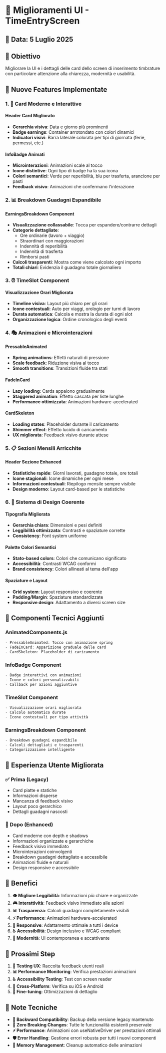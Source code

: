 # 🎨 Miglioramenti UI - TimeEntryScreen

## 📅 Data: 5 Luglio 2025

## 🎯 Obiettivo
Migliorare la UI e i dettagli delle card dello screen di inserimento timbrature con particolare attenzione alla chiarezza, modernità e usabilità.

## 🚀 Nuove Features Implementate

### 1. 🎴 Card Moderne e Interattive

#### **Header Card Migliorato**
- **Gerarchia visiva**: Data e giorno più prominenti
- **Badge earnings**: Container arrotondato con colori dinamici
- **Indicatori visivi**: Barra laterale colorata per tipi di giornata (ferie, permessi, etc.)

#### **InfoBadge Animati**
- **Microinterazioni**: Animazioni scale al tocco
- **Icone distintive**: Ogni tipo di badge ha la sua icona
- **Colori semantici**: Verde per reperibilità, blu per trasferta, arancione per pasti
- **Feedback visivo**: Animazioni che confermano l'interazione

### 2. 📊 Breakdown Guadagni Espandibile

#### **EarningsBreakdown Component**
- **Visualizzazione collassabile**: Tocca per espandere/contrarre dettagli
- **Categorie dettagliate**: 
  - Ore ordinarie (lavoro + viaggio)
  - Straordinari con maggiorazioni
  - Indennità di reperibilità
  - Indennità di trasferta
  - Rimborsi pasti
- **Calcoli trasparenti**: Mostra come viene calcolato ogni importo
- **Totali chiari**: Evidenzia il guadagno totale giornaliero

### 3. ⏰ TimeSlot Component

#### **Visualizzazione Orari Migliorata**
- **Timeline visiva**: Layout più chiaro per gli orari
- **Icone contestuali**: Auto per viaggi, orologio per turni di lavoro
- **Durata automatica**: Calcola e mostra la durata di ogni slot
- **Organizzazione logica**: Ordine cronologico degli eventi

### 4. 🎭 Animazioni e Microinterazioni

#### **PressableAnimated**
- **Spring animations**: Effetti naturali di pressione
- **Scale feedback**: Riduzione visiva al tocco
- **Smooth transitions**: Transizioni fluide tra stati

#### **FadeInCard**
- **Lazy loading**: Cards appaiono gradualmente
- **Staggered animation**: Effetto cascata per liste lunghe
- **Performance ottimizzata**: Animazioni hardware-accelerated

#### **CardSkeleton**
- **Loading states**: Placeholder durante il caricamento
- **Shimmer effect**: Effetto lucido di caricamento
- **UX migliorata**: Feedback visivo durante attese

### 5. 📋 Sezioni Mensili Arricchite

#### **Header Sezione Enhanced**
- **Statistiche rapide**: Giorni lavorati, guadagno totale, ore totali
- **Icone stagionali**: Icone dinamiche per ogni mese
- **Informazioni contestuali**: Riepilogo mensile sempre visibile
- **Design moderno**: Layout card-based per le statistiche

### 6. 🎨 Sistema di Design Coerente

#### **Tipografia Migliorata**
- **Gerarchia chiara**: Dimensioni e pesi definiti
- **Leggibilità ottimizzata**: Contrasti e spaziature corrette
- **Consistency**: Font system uniforme

#### **Palette Colori Semantici**
- **Stato-based colors**: Colori che comunicano significato
- **Accessibilità**: Contrasti WCAG conformi
- **Brand consistency**: Colori allineati al tema dell'app

#### **Spaziature e Layout**
- **Grid system**: Layout responsivo e coerente
- **Padding/Margin**: Spaziature standardizzate
- **Responsive design**: Adattamento a diversi screen size

## 🔧 Componenti Tecnici Aggiunti

### AnimatedComponents.js
```javascript
- PressableAnimated: Tocco con animazione spring
- FadeInCard: Apparizione graduale delle card
- CardSkeleton: Placeholder di caricamento
```

### InfoBadge Component
```javascript
- Badge interattivi con animazioni
- Icone e colori personalizzabili
- Callback per azioni aggiuntive
```

### TimeSlot Component
```javascript
- Visualizzazione orari migliorata
- Calcolo automatico durate
- Icone contestuali per tipo attività
```

### EarningsBreakdown Component
```javascript
- Breakdown guadagni espandibile
- Calcoli dettagliati e trasparenti
- Categorizzazione intelligente
```

## 📱 Esperienza Utente Migliorata

### ✅ Prima (Legacy)
- Card piatte e statiche
- Informazioni disperse
- Mancanza di feedback visivo
- Layout poco gerarchico
- Dettagli guadagni nascosti

### 🌟 Dopo (Enhanced)
- Card moderne con depth e shadows
- Informazioni organizzate e gerarchiche
- Feedback visivo immediato
- Microinterazioni coinvolgenti
- Breakdown guadagni dettagliato e accessibile
- Animazioni fluide e naturali
- Design responsive e accessibile

## 🎯 Benefici

1. **👁️ Migliore Leggibilità**: Informazioni più chiare e organizzate
2. **🎮 Interattività**: Feedback visivo immediato alle azioni
3. **📊 Trasparenza**: Calcoli guadagni completamente visibili
4. **⚡ Performance**: Animazioni hardware-accelerated
5. **📱 Responsive**: Adattamento ottimale a tutti i device
6. **♿ Accessibilità**: Design inclusivo e WCAG compliant
7. **🎨 Modernità**: UI contemporanea e accattivante

## 🚀 Prossimi Step

1. **🧪 Testing UX**: Raccolta feedback utenti reali
2. **📊 Performance Monitoring**: Verifica prestazioni animazioni
3. **♿ Accessibility Testing**: Test con screen reader
4. **📱 Cross-Platform**: Verifica su iOS e Android
5. **🎨 Fine-tuning**: Ottimizzazioni di dettaglio

## 📝 Note Tecniche

- **🔧 Backward Compatibility**: Backup della versione legacy mantenuto
- **🎯 Zero Breaking Changes**: Tutte le funzionalità esistenti preservate
- **⚡ Performance**: Animazioni con useNativeDriver per prestazioni ottimali
- **🛡️ Error Handling**: Gestione errori robusta per tutti i nuovi componenti
- **📱 Memory Management**: Cleanup automatico delle animazioni
